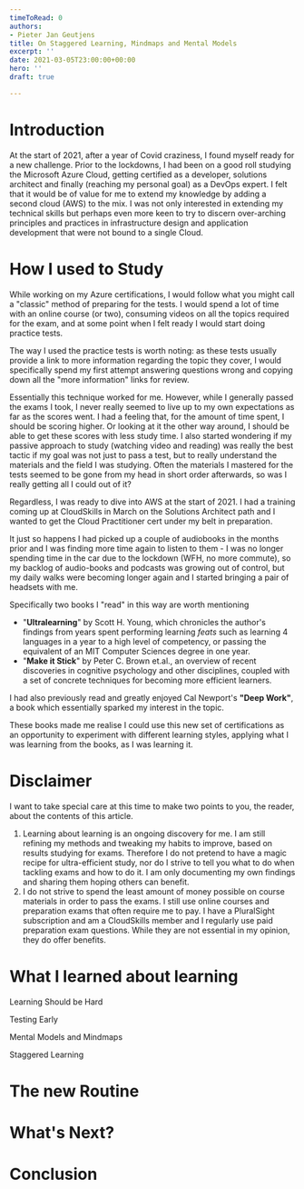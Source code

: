 ```yaml
---
timeToRead: 0
authors:
- Pieter Jan Geutjens
title: On Staggered Learning, Mindmaps and Mental Models
excerpt: ''
date: 2021-03-05T23:00:00+00:00
hero: ''
draft: true

---
```

# Introduction

At the start of 2021, after a year of Covid craziness, I found myself ready for a new challenge. Prior to the lockdowns, I had been on a good roll studying the Microsoft Azure Cloud, getting certified as a developer, solutions architect and finally (reaching my personal goal) as a DevOps expert. I felt that it would be of value for me to extend my knowledge by adding a second cloud (AWS) to the mix. I was not only interested in extending my technical skills but perhaps even more keen to try to discern over-arching principles and practices in infrastructure design and application development that were not bound to a single Cloud.

# How I used to Study

While working on my Azure certifications, I would follow what you might call a "classic" method of preparing for the tests. I would spend a lot of time with an online course (or two), consuming videos on all the topics required for the exam, and at some point when I felt ready I would start doing practice tests.

The way I used the practice tests is worth noting: as these tests usually provide a link to more information regarding the topic they cover, I would specifically spend my first attempt answering questions wrong and copying down all the "more information" links for review.

Essentially this technique worked for me. However, while I generally passed the exams I took, I never really seemed to live up to my own expectations as far as the scores went. I had a feeling that, for the amount of time spent, I should be scoring higher. Or looking at it the other way around, I should be able to get these scores with less study time. I also started wondering if my passive approach to study (watching video and reading) was really the best tactic if my goal was not just to pass a test, but to really understand the materials and the field I was studying. Often the materials I mastered for the tests seemed to be gone from my head in short order afterwards, so was I really getting all I could out of it?

Regardless, I was ready to dive into AWS at the start of 2021. I had a training coming up at CloudSkills in March on the Solutions Architect path and I wanted to get the Cloud Practitioner cert under my belt in preparation. 

It just so happens I had picked up a couple of audiobooks in the months prior and I was finding more time again to listen to them - I was no longer spending time in the car due to the lockdown (WFH, no more commute), so my backlog of audio-books and podcasts was growing out of control, but my daily walks were becoming longer again and I started bringing a pair of headsets with me.

Specifically two books I "read" in this way are worth mentioning

* "**Ultralearning**" by Scott H. Young, which chronicles the author's findings from years spent performing learning _feats_ such as learning 4 languages in a year to a high level of competency, or passing the equivalent of an MIT Computer Sciences degree in one year.
* "**Make it Stick**" by Peter C. Brown et.al., an overview of recent discoveries in cognitive psychology and other disciplines, coupled with a set of concrete techniques for becoming more efficient learners.

I had also previously read and greatly enjoyed Cal Newport's **"Deep Work"**, a book which essentially sparked my interest in the topic.

These books made me realise I could use this new set of certifications as an opportunity to experiment with different learning styles, applying what I was learning from the books, as I was learning it.

# Disclaimer

I want to take special care at this time to make two points to you, the reader, about the contents of this article.

1. Learning about learning is an ongoing discovery for me. I am still refining my methods and tweaking my habits to improve, based on results studying for exams. Therefore I do not pretend to have a magic recipe for ultra-efficient study, nor do I strive to tell you what to do when tackling exams and how to do it. I am only documenting my own findings and sharing them hoping others can benefit.
2. I do not strive to spend the least amount of money possible on course materials in order to pass the exams. I still use online courses and preparation exams that often require me to pay. I have a PluralSight subscription and am a CloudSkills member and I regularly use paid preparation exam questions. While they are not essential in my opinion, they do offer benefits.

# What I learned about learning

Learning Should be Hard

Testing Early

Mental Models and Mindmaps

Staggered Learning

# The new Routine

# What's Next?

# Conclusion